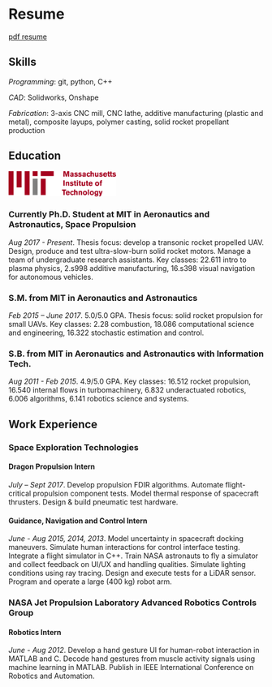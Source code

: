 # Resume

[pdf resume](assets/docs/vernacchia_resume.pdf)

## Skills
*Programming*: git, python, C++

*CAD*: Solidworks, Onshape

*Fabrication*: 3-axis CNC mill, CNC lathe, additive manufacturing (plastic and metal), composite layups, polymer casting, solid rocket propellant production

## Education
<img src="../assets/images/MIT_logo.svg" height=50>

### Currently Ph.D. Student at MIT in Aeronautics and Astronautics, Space Propulsion
*Aug 2017 - Present*.  Thesis focus: develop a transonic rocket propelled UAV. Design, produce and test ultra-slow-burn solid rocket motors. Manage a
team of undergraduate research assistants. Key classes: 22.611 intro to plasma physics, 2.s998 additive manufacturing, 16.s398 visual navigation for autonomous vehicles.

### S.M. from MIT in Aeronautics and Astronautics
*Feb 2015 – June 2017*. 
5.0/5.0 GPA. Thesis focus: solid rocket propulsion for small UAVs. Key classes: 2.28 combustion, 18.086 computational science and engineering, 16.322 stochastic estimation and control.

### S.B. from MIT in Aeronautics and Astronautics with Information Tech.
*Aug 2011 - Feb 2015*. 
4.9/5.0 GPA. Key classes: 16.512 rocket propulsion, 16.540 internal flows in turbomachinery, 6.832 underactuated robotics, 6.006 algorithms, 6.141 robotics science and systems.


## Work Experience
### Space Exploration Technologies
#### Dragon Propulsion Intern
*July – Sept 2017*. Develop propulsion FDIR algorithms. Automate flight-critical propulsion component tests. Model thermal response of spacecraft thrusters. Design & build pneumatic test hardware.

#### Guidance, Navigation and Control Intern
*June - Aug 2015, 2014, 2013*.  Model uncertainty in spacecraft docking maneuvers. Simulate human interactions for control interface testing.
Integrate a flight simulator in C++. Train NASA astronauts to fly a simulator and collect feedback on UI/UX and handling
qualities. Simulate lighting conditions using ray tracing. Design and execute tests for a LiDAR sensor. Program and
operate a large (400 kg) robot arm.

### NASA Jet Propulsion Laboratory Advanced Robotics Controls Group
#### Robotics Intern
*June - Aug 2012*. Develop a hand gesture UI for human-robot interaction in MATLAB and C. Decode hand gestures from muscle activity
signals using machine learning in MATLAB. Publish in IEEE International Conference on Robotics and Automation.